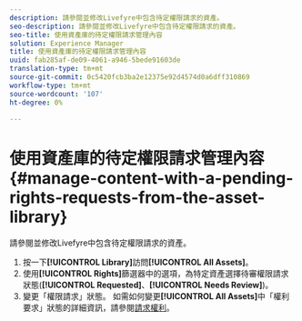 ```yaml
---
description: 請參閱並修改Livefyre中包含待定權限請求的資產。
seo-description: 請參閱並修改Livefyre中包含待定權限請求的資產。
seo-title: 使用資產庫的待定權限請求管理內容
solution: Experience Manager
title: 使用資產庫的待定權限請求管理內容
uuid: fab285af-de09-4061-a946-5bede91603de
translation-type: tm+mt
source-git-commit: 0c5420fcb3ba2e12375e92d4574d0a6dff310869
workflow-type: tm+mt
source-wordcount: '107'
ht-degree: 0%

---
```



# 使用資產庫的待定權限請求管理內容{#manage-content-with-a-pending-rights-requests-from-the-asset-library}

請參閱並修改Livefyre中包含待定權限請求的資產。

1. 按一下&#x200B;**[!UICONTROL Library]**&#x200B;訪問&#x200B;**[!UICONTROL All Assets]**。
1. 使用&#x200B;**[!UICONTROL Rights]**&#x200B;篩選器中的選項，為特定資產選擇待審權限請求狀態(**[!UICONTROL Requested]**、**[!UICONTROL Needs Review]**)。
1. 變更「權限請求」狀態。 如需如何變更&#x200B;**[!UICONTROL All Assets]**&#x200B;中「權利要求」狀態的詳細資訊，請參閱[請求權利](../c-how-requesting-rights-works/c-how-requesting-rights-works.md#c_how_requesting_rights_works)。
